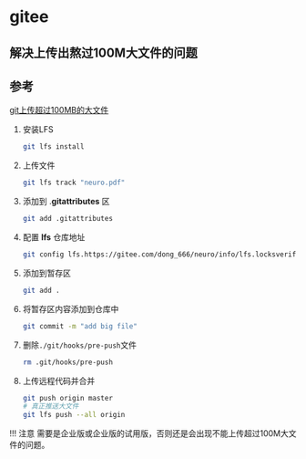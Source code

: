 # gitee

## 解决上传出熬过100M大文件的问题

## 参考

[git上传超过100MB的大文件](https://gitee.com/yulian174/git-push-BigFiles)

1. 安装LFS

   ```bash
   git lfs install
   ```

2. 上传文件

   ```bash
   git lfs track "neuro.pdf" 
   ```

3. 添加到 .**gitattributes** 区

   ```bash
   git add .gitattributes
   ```

4.  配置 **lfs** 仓库地址

    ```bash
    git config lfs.https://gitee.com/dong_666/neuro/info/lfs.locksverify false
    ```

5.  添加到暂存区

    ```bash
    git add .
    ```

6.  将暂存区内容添加到仓库中 

    ```bash
    git commit -m "add big file"
    ```

7.  删除`./git/hooks/pre-push`文件

    ```bash
    rm .git/hooks/pre-push
    ```

8.  上传远程代码并合并

    ```bash
    git push origin master
    # 真正推送大文件
    git lfs push --all origin
    ```

!!! 注意
    需要是企业版或企业版的试用版，否则还是会出现不能上传超过100M大文件的问题。

    
